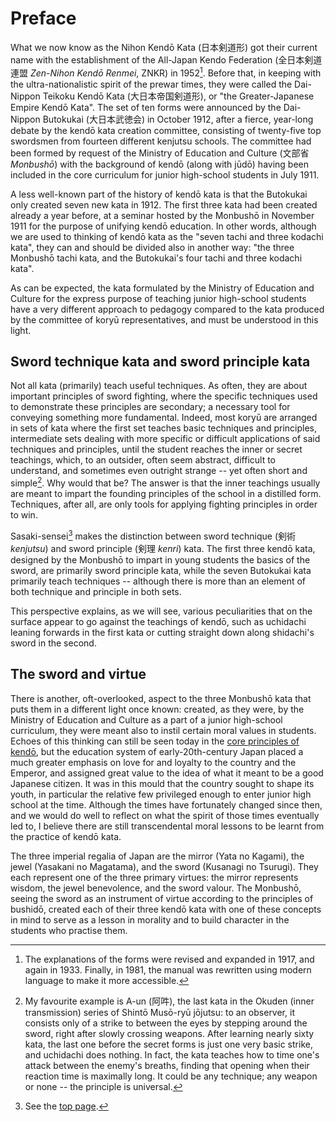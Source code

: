 # Preface

What we now know as the Nihon Kendō Kata (日本剣道形) got their current name with the establishment of the All-Japan Kendo Federation (全日本剣道連盟 *Zen-Nihon Kendō Renmei*, ZNKR) in 1952[^1]. Before that, in keeping with the ultra-nationalistic spirit of the prewar times, they were called the Dai-Nippon Teikoku Kendō Kata (大日本帝国剣道形), or "the Greater-Japanese Empire Kendō Kata". The set of ten forms were announced by the Dai-Nippon Butokukai (大日本武徳会) in October 1912, after a fierce, year-long debate by the kendō kata creation committee, consisting of twenty-five top swordsmen from fourteen different kenjutsu schools. The committee had been formed by request of the Ministry of Education and Culture (文部省 *Monbushō*) with the background of kendō (along with jūdō) having been included in the core curriculum for junior high-school students in July 1911.

A less well-known part of the history of kendō kata is that the Butokukai only created seven new kata in 1912. The first three kata had been created already a year before, at a seminar hosted by the Monbushō in November 1911 for the purpose of unifying kendō education. In other words, although we are used to thinking of kendō kata as the "seven tachi and three kodachi kata", they can and should be divided also in another way: "the three Monbushō tachi kata, and the Butokukai's four tachi and three kodachi kata".

As can be expected, the kata formulated by the Ministry of Education and Culture for the express purpose of teaching junior high-school students have a very different approach to pedagogy compared to the kata produced by the committee of koryū representatives, and must be understood in this light.

## Sword technique kata and sword principle kata

Not all kata (primarily) teach useful techniques. As often, they are about important principles of sword fighting, where the specific techniques used to demonstrate these principles are secondary; a necessary tool for conveying something more fundamental. Indeed, most koryū are arranged in sets of kata where the first set teaches basic techniques and principles, intermediate sets dealing with more specific or difficult applications of said techniques and principles, until the student reaches the inner or secret teachings, which, to an outsider, often seem abstract, difficult to understand, and sometimes even outright strange -- yet often short and simple[^2]. Why would that be? The answer is that the inner teachings usually are meant to impart the founding principles of the school in a distilled form. Techniques, after all, are only tools for applying fighting principles in order to win.

Sasaki-sensei[^3] makes the distinction between sword technique (剣術 *kenjutsu*) and sword principle (剣理 *kenri*) kata. The first three kendō kata, designed by the Monbushō to impart in young students the basics of the sword, are primarily sword principle kata, while the seven Butokukai kata primarily teach techniques -- although there is more than an element of both technique and principle in both sets.

This perspective explains, as we will see, various peculiarities that on the surface appear to go against the teachings of kendō, such as uchidachi leaning forwards in the first kata or cutting straight down along shidachi's sword in the second.

## The sword and virtue

There is another, oft-overlooked, aspect to the three Monbushō kata that puts them in a different light once known: created, as they were, by the Ministry of Education and Culture as a part of a junior high-school curriculum, they were meant also to instil certain moral values in students. Echoes of this thinking can still be seen today in the [core principles of kendō](https://www.kendo.or.jp/en/knowledge/kendo-concept/), but the education system of early-20th-century Japan placed a much greater emphasis on love for and loyalty to the country and the Emperor, and assigned great value to the idea of what it meant to be a good Japanese citizen. It was in this mould that the country sought to shape its youth, in particular the relative few privileged enough to enter junior high school at the time. Although the times have fortunately changed since then, and we would do well to reflect on what the spirit of those times eventually led to, I believe there are still transcendental moral lessons to be learnt from the practice of kendō kata.

The three imperial regalia of Japan are the mirror (Yata no Kagami), the jewel (Yasakani no Magatama), and the sword (Kusanagi no Tsurugi). They each represent one of the three primary virtues: the mirror represents wisdom, the jewel benevolence, and the sword valour. The Monbushō, seeing the sword as an instrument of virtue according to the principles of bushidō, created each of their three kendō kata with one of these concepts in mind to serve as a lesson in morality and to build character in the students who practise them.


[^1]: The explanations of the forms were revised and expanded in 1917, and again in 1933. Finally, in 1981, the manual was rewritten using modern language to make it more accessible.

[^2]: My favourite example is A-un (阿吽), the last kata in the Okuden (inner transmission) series of Shintō Musō-ryū jōjutsu: to an observer, it consists only of a strike to between the eyes by stepping around the sword, right after slowly crossing weapons. After learning nearly sixty kata, the last one before the secret forms is just one very basic strike, and uchidachi does nothing. In fact, the kata teaches how to time one's attack between the enemy's breaths, finding that opening when their reaction time is maximally long. It could be any technique; any weapon or none -- the principle is universal.

[^3]: See the [top page](README.md).
